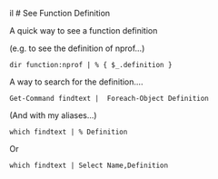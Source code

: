 il # See Function Definition

A quick way to see a function definition

(e.g. to see the definition of nprof...)

    dir function:nprof | % { $_.definition }


A way to search for the definition....


	Get-Command findtext |  Foreach-Object Definition

(And with my aliases...)

	which findtext | % Definition
 
Or

	which findtext | Select Name,Definition
